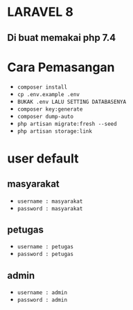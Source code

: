 # LARAVEL 8
## Di buat memakai php 7.4

# Cara Pemasangan

- `composer install`
- `cp .env.example .env`
- `BUKAK .env LALU SETTING DATABASENYA`
- `composer key:generate`
- `composer dump-auto`
- `php artisan migrate:fresh --seed`
- `php artisan storage:link`

# user default
## masyarakat
- `username : masyarakat`
- `password : masyarakat`

## petugas
- `username : petugas`
- `password : petugas`

## admin
- `username : admin`
- `password : admin`
